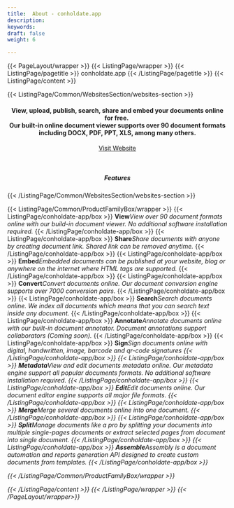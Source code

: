 ```yaml
---
title:  About - conholdate.app
description: 
keywords: 
draft: false
weight: 6

---
```


{{< PageLayout/wrapper >}}
{{< ListingPage/wrapper >}}
{{< ListingPage/pagetitle >}} conholdate.app {{< /ListingPage/pagetitle >}}
{{< ListingPage/content >}} 

{{< ListingPage/Common/WebsitesSection/websites-section >}} 
<h4 style="text-align: center ! important;">View, upload, publish, search, share and embed your documents online for free. <br> Our built-in online document viewer supports over 90 document formats including DOCX, PDF, PPT, XLS, among many others.</h4>
<p style="text-align: center ! important;"><a href="https://www.conholdate.app" rel="alternate">Visit Website</a></p>
<p style="text-align: center ! important;"> </p>
<h5 class="block-title" style="text-align: center ! important;">Features</h5>
{{< /ListingPage/Common/WebsitesSection/websites-section >}} 


{{< ListingPage/Common/ProductFamilyBox/wrapper >}} 
{{< ListingPage/conholdate-app/box >}} 
<b>View</b><em>View over 90 document formats online with our build-in document viewer. No additional software installation required.</em>
{{< /ListingPage/conholdate-app/box >}} 
{{< ListingPage/conholdate-app/box >}} 
<span class="spanclass"><b>Share</b></span><em>Share documents with anyone by creating document link. Shared link can be removed anytime.</em>
{{< /ListingPage/conholdate-app/box >}} 
{{< ListingPage/conholdate-app/box >}} 
<span class="spanclass"><b>Embed</b></span><em>Embedded documents can be published at your website, blog or anywhere on the internet where HTML tags are supported.</em>
{{< /ListingPage/conholdate-app/box >}} 
{{< ListingPage/conholdate-app/box >}} 
<span class="spanclass"><b>Convert</b></span><em>Convert documents online. Our document conversion engine supports over 7000 conversion pairs.</em>
{{< /ListingPage/conholdate-app/box >}} 
{{< ListingPage/conholdate-app/box >}} 
<span class="spanclass"><b>Search</b></span><em>Search documents online. We index all documents which means that you can search text inside any document.</em>
{{< /ListingPage/conholdate-app/box >}} 
{{< ListingPage/conholdate-app/box >}} 
<span class="spanclass"><b>Annotate</b></span><em>Annotate documents online with our built-in document annotator. Document annotations support collaborators (Coming soon).</em>
{{< /ListingPage/conholdate-app/box >}} 
{{< ListingPage/conholdate-app/box >}} 
<span class="spanclass"><b>Sign</b></span><em>Sign documents online with digital, handwritten, image, barcode and qr-code signatures
{{< /ListingPage/conholdate-app/box >}} 
{{< ListingPage/conholdate-app/box >}} 
<span class="spanclass"><b>Metadata</b></span><em>View and edit documents metadata online. Our metadata engine support all popular documents formats. No additional software installation required.</em>
{{< /ListingPage/conholdate-app/box >}} 
{{< ListingPage/conholdate-app/box >}} 
<span class="spanclass"><b>Edit</b></span><em>Edit documents online. Our document editor engine supports all major file formats.</em>
{{< /ListingPage/conholdate-app/box >}} 
{{< ListingPage/conholdate-app/box >}} 
<span class="spanclass"><b>Merge</b></span><em>Merge several documents online into one document.</em>
{{< /ListingPage/conholdate-app/box >}} 
{{< ListingPage/conholdate-app/box >}} 
<span class="spanclass"><b>Split</b></span><em>Manage documents like a pro by splitting your documents into multiple single-pages documents or extract selected pages from document into single document.</em>
{{< /ListingPage/conholdate-app/box >}} 
{{< ListingPage/conholdate-app/box >}} 
<span class="spanclass"><b>Assemble</b></span><em>Assembly is a document automation and reports generation API designed to create custom documents from templates.</em>
{{< /ListingPage/conholdate-app/box >}} 

{{< /ListingPage/Common/ProductFamilyBox/wrapper >}}

 {{< /ListingPage/content >}} 
{{< /ListingPage/wrapper >}}
{{< /PageLayout/wrapper>}}
